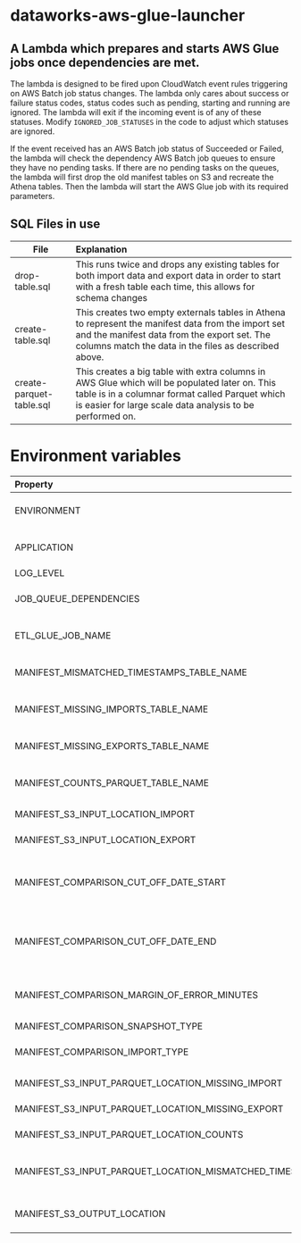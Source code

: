 # dataworks-aws-glue-launcher

## A Lambda which prepares and starts AWS Glue jobs once dependencies are met.

The lambda is designed to be fired upon CloudWatch event rules triggering on AWS Batch job status changes.
The lambda only cares about success or failure status codes, status codes such as pending, starting and running are ignored. The lambda will exit if the incoming event is of any of these statuses.
Modify `IGNORED_JOB_STATUSES` in the code to adjust which statuses are ignored.

If the event received has an AWS Batch job status of Succeeded or Failed, the lambda will check the dependency AWS Batch job queues to ensure they have no pending tasks.
If there are no pending tasks on the queues, the lambda will first drop the old manifest tables on S3 and recreate the Athena tables.
Then the lambda will start the AWS Glue job with its required parameters.

## SQL Files in use
| File | Explanation|
| --- | :--- |
| drop-table.sql | This runs twice and drops any existing tables for both import data and export data in order to start with a fresh table each time, this allows for schema changes
| create-table.sql | This creates two empty externals tables in Athena to represent the manifest data from the import set and the manifest data from the export set. The columns match the data in the files as described above.
| create-parquet-table.sql | This creates a big table with extra columns in AWS Glue which will be populated later on. This table is in a columnar format called Parquet which is easier for large scale data analysis to be performed on.

# Environment variables
|Property | Value|
|:---|---:|
|ENVIRONMENT | The environment the application is running in. 
|APPLICATION | The name of the application ie. glue_launcher_lambda |
|LOG_LEVEL   | INFO or Debug |
|JOB_QUEUE_DEPENDENCIES | Batch job queue names to check for running jobs |
|ETL_GLUE_JOB_NAME | Name of the target AWS Glue job to fire ie. etl_glue_job|
|MANIFEST_MISMATCHED_TIMESTAMPS_TABLE_NAME | Table name for manifest mismatches ie. mismatches |
|MANIFEST_MISSING_IMPORTS_TABLE_NAME | Table name for missing imports ie. missing_imports |
|MANIFEST_MISSING_EXPORTS_TABLE_NAME | Table name for missing exports ie. missing_exports |
|MANIFEST_COUNTS_PARQUET_TABLE_NAME | Table name for manifest counts ie. counts |
|MANIFEST_S3_INPUT_LOCATION_IMPORT | S3 prefix for import location |
|MANIFEST_S3_INPUT_LOCATION_EXPORT | S3 prefix for export location |
|MANIFEST_COMPARISON_CUT_OFF_DATE_START | Lambda defaults to using previous day midnight. Override with a 'YYYY-MM-DD HH:MM:SS.MMM' |
|MANIFEST_COMPARISON_CUT_OFF_DATE_END | Lambda defaults to using today midnight. Override with a 'YYYY-MM-DD HH:MM:SS.MMM' |
|MANIFEST_COMPARISON_MARGIN_OF_ERROR_MINUTES | Margin of error for manifest comparison given in minutes. Default is 2 minutes. |
|MANIFEST_COMPARISON_SNAPSHOT_TYPE | "full" or "incremental" |
|MANIFEST_COMPARISON_IMPORT_TYPE | "historic" or "streaming_main" or "streaming_equality" |
|MANIFEST_S3_INPUT_PARQUET_LOCATION_MISSING_IMPORT | Full S3 URI to missing import output location|
|MANIFEST_S3_INPUT_PARQUET_LOCATION_MISSING_EXPORT | Full S3 URI to missing export output location |
|MANIFEST_S3_INPUT_PARQUET_LOCATION_COUNTS | Full S3 URI to counts output location |
|MANIFEST_S3_INPUT_PARQUET_LOCATION_MISMATCHED_TIMESTAMPS | Full S3 URI to mismatched timestamps output location |
|MANIFEST_S3_OUTPUT_LOCATION | Output location on S3 for Athena query outputs |
